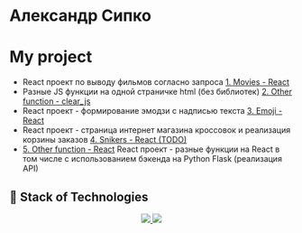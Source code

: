 # Александр Сипко

# My project

+ React проект по выводу фильмов согласно запроса [1. Movies - React](https://alexandersipko.github.io/movie/) </br>
+ Разные JS функции на одной страничке html (без библиотек) [2. Other function - clear_js](https://alexandersipko.github.io/avsipko.github.io/) </br>
+ React проект - формирование эмодзи с надписью текста [3. Emoji - React](https://meme-emoji.netlify.app) </br>
+ React проект - страница интернет магазина кроссовок и реализация корзины заказов [4. Snikers - React (TODO)](https://superlative-kelpie-b634cd.netlify.app) </br>
+ [5. Other function - React](https://alexandersipko.github.io/react-function/) React проект - разные функции на React в том числе с использованием бэкенда на Python Flask (реализация API)

## 🚀 Stack of Technologies
<p align="center">
  <a href="https://skillicons.dev/">
    <img src="https://skillicons.dev/icons?i=bash,lua,neovim,git,gitlab,github,githubactions,py,django,redis,postgres,nginx,docker,kubernetes,html,css,javascript,typescript,react,aws,gcp&perline=7&theme=dark" />
  </a>
  <a href="https://github.com/AlexanderSipko/?tab=repositories">
    <img src="https://github-readme-stats.vercel.app/api/top-langs/?username=AlexanderSipko&layout=compact&hide_border=true&hide_title=true&count_private=true&include_all_commits=true&show_icons=true&bg_color=00000000&text_color=c3c6ce&icon_color=4e64f7" />
  </a>
</p>
